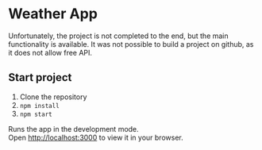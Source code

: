 # Weather App
Unfortunately, the project is not completed to the end, but the main functionality is available.
It was not possible to build a project on github, as it does not allow free API.
## Start project
1. Clone the repository
2. `npm install`
3. `npm start`

Runs the app in the development mode.\
Open [http://localhost:3000](http://localhost:3000) to view it in your browser.


